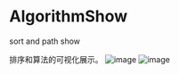 # AlgorithmShow
sort and path show

排序和算法的可视化展示。
![image](https://user-images.githubusercontent.com/10512526/115557208-14caa480-a2e4-11eb-8210-cd47ed8ca04e.png)
![image](https://user-images.githubusercontent.com/10512526/115557259-201dd000-a2e4-11eb-9af0-ed979166d90b.png)
